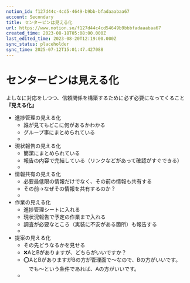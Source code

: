 ```yaml
---
notion_id: f127d44c-4cd5-4649-b9bb-bfadaaabaa67
account: Secondary
title: センターピンは見える化
url: https://www.notion.so/f127d44c4cd54649b9bbbfadaaabaa67
created_time: 2023-08-18T05:08:00.000Z
last_edited_time: 2023-08-20T12:19:00.000Z
sync_status: placeholder
sync_time: 2025-07-12T15:01:47.427088
---
```

# センターピンは見える化

よしなに対応をしつつ、信頼関係を構築するために必ず必要になってくること
**『見える化』**
- 進捗管理の見える化
  - 誰が見てもどこに何があるかわかる
  - グループ事にまとめられている
  - 
- 現状報告の見える化
  - 簡潔にまとめられている
  - 報告の内容で完結している（リンクなどがあって確認がすぐできる）
  - 
- 情報共有の見える化
  - 必要最低限の情報だけでなく、その前の情報も共有する
  - その前→なぜその情報を共有するのか？
  - 
- 作業の見える化
  - 進捗管理シートに入れる
  - 現状況報告で予定の作業まで入れる
  - 調査が必要なところ（実装に不安がある箇所）も報告する
  - 
- 提案の見える化
  - その先どうなるかを見せる
  - ❌AとBがありますが、どちらがいいですか？
  - ⭕️AとBがありますがBの方が管理面で〜なので、Bの方がいいです。
　でも〜という条件であれば、Aの方がいいです。
  - 